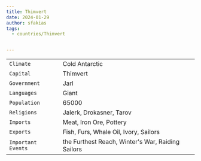 ```yaml
---
title: Thimvert
date: 2024-01-29
author: sfakias
tags:
  - countries/Thimvert


---
```

| | |
| --- | --- |
| `Climate` | Cold Antarctic |
| `Capital` | Thimvert |
| `Government` | Jarl |
| `Languages` | Giant |
| `Population` | 65000 |
| `Religions` | Jalerk, Drokasner, Tarov |
| `Imports` | Meat, Iron Ore, Pottery |
| `Exports` | Fish, Furs, Whale Oil, Ivory, Sailors |
| `Important Events` | the Furthest Reach, Winter's War, Raiding Sailors |
